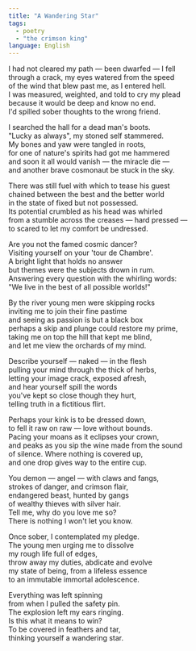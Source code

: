 ```yaml
---
title: "A Wandering Star"
tags: 
  - poetry
  - "the crimson king"
language: English
---
```


I had not cleared my path — been dwarfed — I fell  
through a crack, my eyes watered from the speed  
of the wind that blew past me, as I entered hell.  
I was measured, weighted, and told to cry my plead  
because it would be deep and know no end.  
I'd spilled sober thoughts to the wrong friend.  

I searched the hall for a dead man's boots.  
"Lucky as always", my stoned self stammered.  
My bones and yaw were tangled in roots,  
for one of nature's spirits had got me hammered  
and soon it all would vanish — the miracle die —  
and another brave cosmonaut be stuck in the sky.  

There was still fuel with which to tease his guest  
chained between the best and the better world  
in the state of fixed but not possessed.  
Its potential crumbled as his head was whirled   
from a stumble across the creases — hard pressed —  
to scared to let my comfort be undressed.  

Are you not the famed cosmic dancer?  
Visiting yourself on your 'tour de Chambre'.  
A bright light that holds no answer  
but themes were the subjects drown in rum.  
Answering every question with the whirling words:  
"We live in the best of all possible worlds!"  

By the river young men were skipping rocks  
inviting me to join their fine pastime  
and seeing as passion is but a black box  
perhaps a skip and plunge could restore my prime,  
taking me on top the hill that kept me blind,  
and let me view the orchards of my mind.  

Describe yourself — naked — in the flesh  
pulling your mind through the thick of herbs,  
letting your image crack, exposed afresh,  
and hear yourself spill the words  
you've kept so close though they hurt,  
telling truth in a fictitious flirt.  

Perhaps your kink is to be dressed down,  
to fell it raw on raw — love without bounds.  
Pacing your moans as it eclipses your crown,  
and peaks as you sip the wine made from the sound  
of silence. Where nothing is covered up,  
and one drop gives way to the entire cup.  

You demon — angel — with claws and fangs,  
strokes of danger, and crimson flair,  
endangered beast, hunted by gangs  
of wealthy thieves with silver hair.  
Tell me, why do you love me so?  
There is nothing I won't let you know.  

Once sober, I contemplated my pledge.  
The young men urging me to dissolve  
my rough life full of edges,  
throw away my duties, abdicate and evolve  
my state of being, from a lifeless essence  
to an immutable immortal adolescence.  

Everything was left spinning  
from when I pulled the safety pin.  
The explosion left my ears ringing.  
Is this what it means to win?  
To be covered in feathers and tar,  
thinking yourself a wandering star.  
